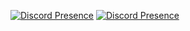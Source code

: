 [![Discord Presence](https://lanyard.cnrad.dev/api/696077173517320323)](https://discord.com/users/696077173517320323) [![Discord Presence](https://lanyard-profile-readme.vercel.app/api/658592832596082688?theme=light&bg=809ecf&animated=false&hideDiscrim=true&borderRadius=30px&idleMessage=nothing)](https://discord.com/users/658592832596082688)
